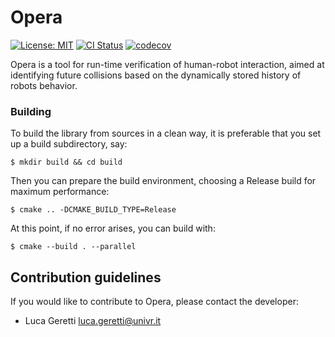 

# Opera

[![License: MIT](https://img.shields.io/badge/License-MIT-green.svg)](https://opensource.org/licenses/MIT) [![CI Status](https://github.com/ariadne-cps/opera/workflows/CI/badge.svg)](https://github.com/ariadne-cps/opera/actions/workflows/ci.yml) [![codecov](https://codecov.io/gh/ariadne-cps/opera/branch/main/graph/badge.svg)](https://codecov.io/gh/ariadne-cps/opera)

Opera is a tool for run-time verification of human-robot interaction, aimed at identifying future collisions based on the dynamically stored history of robots behavior.

### Building

To build the library from sources in a clean way, it is preferable that you set up a build subdirectory, say:

```
$ mkdir build && cd build
```

Then you can prepare the build environment, choosing a Release build for maximum performance:

```
$ cmake .. -DCMAKE_BUILD_TYPE=Release
```

At this point, if no error arises, you can build with:

```
$ cmake --build . --parallel
```

## Contribution guidelines ##

If you would like to contribute to Opera, please contact the developer: 

* Luca Geretti <luca.geretti@univr.it>
